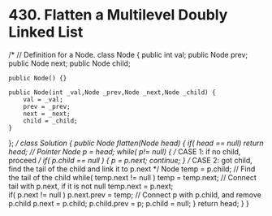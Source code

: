 # 430. Flatten a Multilevel Doubly Linked List

/\* // Definition for a Node. class Node { public int val; public Node prev; public Node next; public Node child;

```text
public Node() {}

public Node(int _val,Node _prev,Node _next,Node _child) {
    val = _val;
    prev = _prev;
    next = _next;
    child = _child;
}
```

}; _/ class Solution { public Node flatten\(Node head\) { if\( head == null\) return head; // Pointer Node p = head; while\( p!= null\) { /_ CASE 1: if no child, proceed _/ if\( p.child == null \) { p = p.next; continue; } /_ CASE 2: got child, find the tail of the child and link it to p.next \*/ Node temp = p.child; // Find the tail of the child while\( temp.next != null \) temp = temp.next; // Connect tail with p.next, if it is not null temp.next = p.next;  
if\( p.next != null \) p.next.prev = temp; // Connect p with p.child, and remove p.child p.next = p.child; p.child.prev = p; p.child = null; } return head; } }

